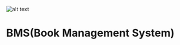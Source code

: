 ![alt text](https://github.com/mohankumar21022k/BookManagementSystem-MicroService/nodejsexpressmongo.jpeg "NodeExercise")

# BMS(Book Management System) 
